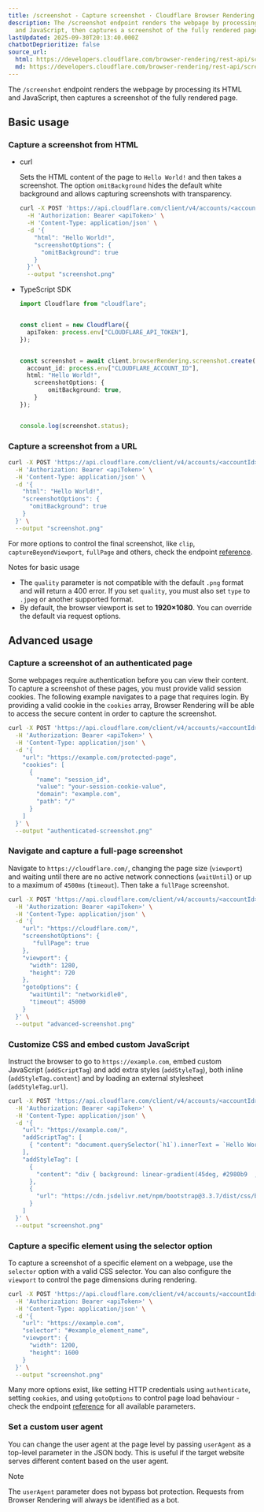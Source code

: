 ```yaml
---
title: /screenshot - Capture screenshot · Cloudflare Browser Rendering docs
description: The /screenshot endpoint renders the webpage by processing its HTML
  and JavaScript, then captures a screenshot of the fully rendered page.
lastUpdated: 2025-09-30T20:13:40.000Z
chatbotDeprioritize: false
source_url:
  html: https://developers.cloudflare.com/browser-rendering/rest-api/screenshot-endpoint/
  md: https://developers.cloudflare.com/browser-rendering/rest-api/screenshot-endpoint/index.md
---
```


The `/screenshot` endpoint renders the webpage by processing its HTML and JavaScript, then captures a screenshot of the fully rendered page.

## Basic usage

### Capture a screenshot from HTML

* curl

  Sets the HTML content of the page to `Hello World!` and then takes a screenshot. The option `omitBackground` hides the default white background and allows capturing screenshots with transparency.

  ```bash
  curl -X POST 'https://api.cloudflare.com/client/v4/accounts/<accountId>/browser-rendering/screenshot' \
    -H 'Authorization: Bearer <apiToken>' \
    -H 'Content-Type: application/json' \
    -d '{
      "html": "Hello World!",
      "screenshotOptions": {
        "omitBackground": true
      }
    }' \
    --output "screenshot.png"
  ```

* TypeScript SDK

  ```typescript
  import Cloudflare from "cloudflare";


  const client = new Cloudflare({
    apiToken: process.env["CLOUDFLARE_API_TOKEN"],
  });


  const screenshot = await client.browserRendering.screenshot.create({
    account_id: process.env["CLOUDFLARE_ACCOUNT_ID"],
    html: "Hello World!",
      screenshotOptions: {
          omitBackground: true,
      }
  });


  console.log(screenshot.status);
  ```

### Capture a screenshot from a URL

```bash
curl -X POST 'https://api.cloudflare.com/client/v4/accounts/<accountId>/browser-rendering/screenshot' \
  -H 'Authorization: Bearer <apiToken>' \
  -H 'Content-Type: application/json' \
  -d '{
    "html": "Hello World!",
    "screenshotOptions": {
      "omitBackground": true
    }
  }' \
  --output "screenshot.png"
```

For more options to control the final screenshot, like `clip`, `captureBeyondViewport`, `fullPage` and others, check the endpoint [reference](https://developers.cloudflare.com/api/resources/browser_rendering/subresources/screenshot/methods/create/).

Notes for basic usage

* The `quality` parameter is not compatible with the default `.png` format and will return a 400 error. If you set `quality`, you must also set `type` to `.jpeg` or another supported format.
* By default, the browser viewport is set to **1920×1080**. You can override the default via request options.

## Advanced usage

### Capture a screenshot of an authenticated page

Some webpages require authentication before you can view their content. To capture a screenshot of these pages, you must provide valid session cookies. The following example navigates to a page that requires login. By providing a valid cookie in the `cookies` array, Browser Rendering will be able to access the secure content in order to capture the screenshot.

```bash
curl -X POST 'https://api.cloudflare.com/client/v4/accounts/<accountId>/browser-rendering/screenshot' \
  -H 'Authorization: Bearer <apiToken>' \
  -H 'Content-Type: application/json' \
  -d '{
    "url": "https://example.com/protected-page",
    "cookies": [
      {
        "name": "session_id",
        "value": "your-session-cookie-value",
        "domain": "example.com",
        "path": "/"
      }
    ]
  }' \
  --output "authenticated-screenshot.png"
```

### Navigate and capture a full-page screenshot

Navigate to `https://cloudflare.com/`, changing the page size (`viewport`) and waiting until there are no active network connections (`waitUntil`) or up to a maximum of `4500ms` (`timeout`). Then take a `fullPage` screenshot.

```bash
curl -X POST 'https://api.cloudflare.com/client/v4/accounts/<accountId>/browser-rendering/screenshot' \
  -H 'Authorization: Bearer <apiToken>' \
  -H 'Content-Type: application/json' \
  -d '{
    "url": "https://cloudflare.com/",
    "screenshotOptions": {
       "fullPage": true
    },
    "viewport": {
      "width": 1280,
      "height": 720
    },
    "gotoOptions": {
      "waitUntil": "networkidle0",
      "timeout": 45000
    }
  }' \
  --output "advanced-screenshot.png"
```

### Customize CSS and embed custom JavaScript

Instruct the browser to go to `https://example.com`, embed custom JavaScript (`addScriptTag`) and add extra styles (`addStyleTag`), both inline (`addStyleTag.content`) and by loading an external stylesheet (`addStyleTag.url`).

```bash
curl -X POST 'https://api.cloudflare.com/client/v4/accounts/<accountId>/browser-rendering/screenshot' \
  -H 'Authorization: Bearer <apiToken>' \
  -H 'Content-Type: application/json' \
  -d '{
    "url": "https://example.com/",
    "addScriptTag": [
      { "content": "document.querySelector(`h1`).innerText = `Hello World!!!`" }
    ],
    "addStyleTag": [
      {
        "content": "div { background: linear-gradient(45deg, #2980b9  , #82e0aa  ); }"
      },
      {
        "url": "https://cdn.jsdelivr.net/npm/bootstrap@3.3.7/dist/css/bootstrap.min.css"
      }
    ]
  }' \
  --output "screenshot.png"
```

### Capture a specific element using the selector option

To capture a screenshot of a specific element on a webpage, use the `selector` option with a valid CSS selector. You can also configure the `viewport` to control the page dimensions during rendering.

```bash
curl -X POST 'https://api.cloudflare.com/client/v4/accounts/<accountId>/browser-rendering/screenshot' \
  -H 'Authorization: Bearer <apiToken>' \
  -H 'Content-Type: application/json' \
  -d '{
    "url": "https://example.com",
    "selector": "#example_element_name",
    "viewport": {
      "width": 1200,
      "height": 1600
    }
  }' \
  --output "screenshot.png"
```

Many more options exist, like setting HTTP credentials using `authenticate`, setting `cookies`, and using `gotoOptions` to control page load behaviour - check the endpoint [reference](https://developers.cloudflare.com/api/resources/browser_rendering/subresources/screenshot/methods/create/) for all available parameters.

### Set a custom user agent

You can change the user agent at the page level by passing `userAgent` as a top-level parameter in the JSON body. This is useful if the target website serves different content based on the user agent.

Note

The `userAgent` parameter does not bypass bot protection. Requests from Browser Rendering will always be identified as a bot.
